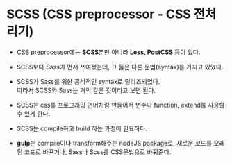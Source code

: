 # SCSS (CSS preprocessor - CSS 전처리기)

- CSS preprocessor에는 <b>SCSS</b>뿐만 아니라 <b>Less, PostCSS</b> 등이 있다.

- SCSS보다 Sass가 먼저 쓰여졌는데, 그 둘은 다른 문법(syntax)를 가지고 있었다.

- SCSS가 Sass를 위한 공식적인 syntax로 릴리즈되었다.<br>
  따라서 SCSS와 Sass는 거의 같은 것이라고 보면 된다.

- SCSS는 css를 프로그래밍 언어처럼 만들어서 변수나 function, extend를 사용할 수 있게 한다.

- SCSS는 compile하고 build 하는 과정이 필요하다.

- <b>gulp</b>는 compile이나 transform해주는 nodeJS package로,
  새로운 코드를 오래된 코드로 바꾸거나, Sass나 Scss를 CSS문법으로 바꿔준다.
